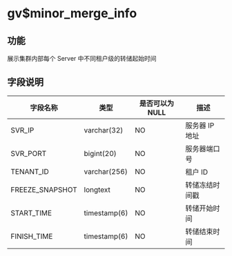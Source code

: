 gv$minor_merge_info 
========================================



功能 
-----------

展示集群内部每个 Server 中不同租户级的转储起始时间

字段说明 
-------------



|    **字段名称**     |    **类型**    | **是否可以为 NULL** |  **描述**   |
|-----------------|--------------|----------------|-----------|
| SVR_IP          | varchar(32)  | NO             | 服务器 IP 地址 |
| SVR_PORT        | bigint(20)   | NO             | 服务器端口号    |
| TENANT_ID       | varchar(256) | NO             | 租户 ID     |
| FREEZE_SNAPSHOT | longtext     | NO             | 转储冻结时间戳   |
| START_TIME      | timestamp(6) | NO             | 转储开始时间    |
| FINISH_TIME     | timestamp(6) | NO             | 转储结束时间    |


